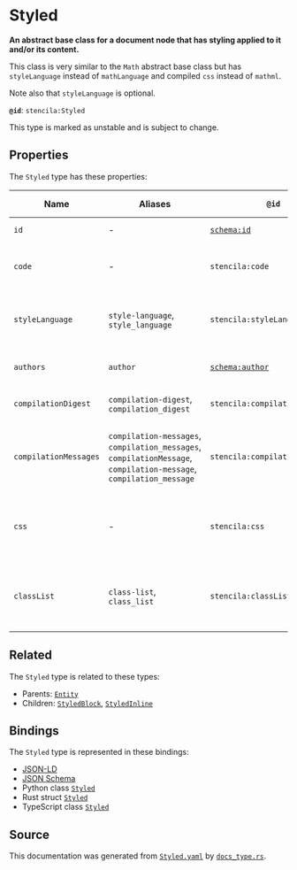 # Styled

**An abstract base class for a document node that has styling applied to it and/or its content.**

This class is very similar to the `Math` abstract base class but has `styleLanguage` instead
of `mathLanguage` and compiled `css` instead of `mathml`.

Note also that `styleLanguage` is optional.


**`@id`**: `stencila:Styled`

This type is marked as unstable and is subject to change.

## Properties

The `Styled` type has these properties:

| Name                  | Aliases                                                                                                            | `@id`                                        | Type                                                                                                                      | Description                                                        | Inherited from                                                                                   |
| --------------------- | ------------------------------------------------------------------------------------------------------------------ | -------------------------------------------- | ------------------------------------------------------------------------------------------------------------------------- | ------------------------------------------------------------------ | ------------------------------------------------------------------------------------------------ |
| `id`                  | -                                                                                                                  | [`schema:id`](https://schema.org/id)         | [`String`](https://github.com/stencila/stencila/blob/main/docs/reference/schema/data/string.md)                           | The identifier for this item.                                      | [`Entity`](https://github.com/stencila/stencila/blob/main/docs/reference/schema/other/entity.md) |
| `code`                | -                                                                                                                  | `stencila:code`                              | [`Cord`](https://github.com/stencila/stencila/blob/main/docs/reference/schema/data/cord.md)                               | The code of the equation in the `styleLanguage`.                   | -                                                                                                |
| `styleLanguage`       | `style-language`, `style_language`                                                                                 | `stencila:styleLanguage`                     | [`String`](https://github.com/stencila/stencila/blob/main/docs/reference/schema/data/string.md)                           | The language used for the style specification e.g. css, tw         | -                                                                                                |
| `authors`             | `author`                                                                                                           | [`schema:author`](https://schema.org/author) | [`Author`](https://github.com/stencila/stencila/blob/main/docs/reference/schema/works/author.md)*                         | The authors of the styling code.                                   | -                                                                                                |
| `compilationDigest`   | `compilation-digest`, `compilation_digest`                                                                         | `stencila:compilationDigest`                 | [`CompilationDigest`](https://github.com/stencila/stencila/blob/main/docs/reference/schema/flow/compilation-digest.md)    | A digest of the `code` and `styleLanguage`.                        | -                                                                                                |
| `compilationMessages` | `compilation-messages`, `compilation_messages`, `compilationMessage`, `compilation-message`, `compilation_message` | `stencila:compilationMessages`               | [`CompilationMessage`](https://github.com/stencila/stencila/blob/main/docs/reference/schema/code/compilation-message.md)* | Messages generated while parsing and transpiling the style.        | -                                                                                                |
| `css`                 | -                                                                                                                  | `stencila:css`                               | [`String`](https://github.com/stencila/stencila/blob/main/docs/reference/schema/data/string.md)                           | A Cascading Style Sheet (CSS) transpiled from the `code` property. | -                                                                                                |
| `classList`           | `class-list`, `class_list`                                                                                         | `stencila:classList`                         | [`String`](https://github.com/stencila/stencila/blob/main/docs/reference/schema/data/string.md)                           | A space separated list of class names associated with the node.    | -                                                                                                |

## Related

The `Styled` type is related to these types:

- Parents: [`Entity`](https://github.com/stencila/stencila/blob/main/docs/reference/schema/other/entity.md)
- Children: [`StyledBlock`](https://github.com/stencila/stencila/blob/main/docs/reference/schema/style/styled-block.md), [`StyledInline`](https://github.com/stencila/stencila/blob/main/docs/reference/schema/style/styled-inline.md)

## Bindings

The `Styled` type is represented in these bindings:

- [JSON-LD](https://stencila.org/Styled.jsonld)
- [JSON Schema](https://stencila.org/Styled.schema.json)
- Python class [`Styled`](https://github.com/stencila/stencila/blob/main/python/python/stencila/types/styled.py)
- Rust struct [`Styled`](https://github.com/stencila/stencila/blob/main/rust/schema/src/types/styled.rs)
- TypeScript class [`Styled`](https://github.com/stencila/stencila/blob/main/ts/src/types/Styled.ts)

## Source

This documentation was generated from [`Styled.yaml`](https://github.com/stencila/stencila/blob/main/schema/Styled.yaml) by [`docs_type.rs`](https://github.com/stencila/stencila/blob/main/rust/schema-gen/src/docs_type.rs).